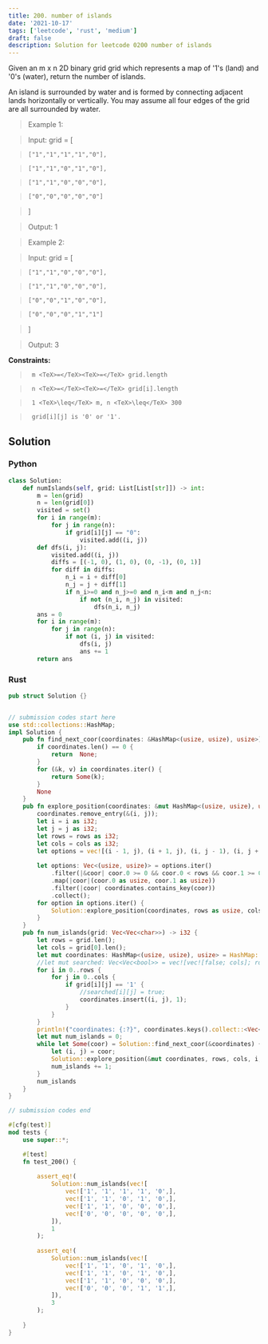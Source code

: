 ```yaml
---
title: 200. number of islands
date: '2021-10-17'
tags: ['leetcode', 'rust', 'medium']
draft: false
description: Solution for leetcode 0200 number of islands
---
```


 

  Given an m x n 2D binary grid grid which represents a map of '1's (land) and '0's (water), return the number of islands.

  An island is surrounded by water and is formed by connecting adjacent lands horizontally or vertically. You may assume all four edges of the grid are all surrounded by water.

   

 >   Example 1:

  

 >   Input: grid <TeX>=</TeX> [

 >     ["1","1","1","1","0"],

 >     ["1","1","0","1","0"],

 >     ["1","1","0","0","0"],

 >     ["0","0","0","0","0"]

 >   ]

 >   Output: 1

  

 >   Example 2:

  

 >   Input: grid <TeX>=</TeX> [

 >     ["1","1","0","0","0"],

 >     ["1","1","0","0","0"],

 >     ["0","0","1","0","0"],

 >     ["0","0","0","1","1"]

 >   ]

 >   Output: 3

  

   

  **Constraints:**

  

 >   	m <TeX>=</TeX><TeX>=</TeX> grid.length

 >   	n <TeX>=</TeX><TeX>=</TeX> grid[i].length

 >   	1 <TeX>\leq</TeX> m, n <TeX>\leq</TeX> 300

 >   	grid[i][j] is '0' or '1'.


## Solution
### Python
```python
class Solution:
    def numIslands(self, grid: List[List[str]]) -> int:
        m = len(grid)
        n = len(grid[0])
        visited = set()
        for i in range(m):
            for j in range(n):
                if grid[i][j] == "0":
                    visited.add((i, j))
        def dfs(i, j):
            visited.add((i, j))
            diffs = [(-1, 0), (1, 0), (0, -1), (0, 1)]
            for diff in diffs:
                n_i = i + diff[0]
                n_j = j + diff[1]
                if n_i>=0 and n_j>=0 and n_i<m and n_j<n:
                    if not (n_i, n_j) in visited:
                        dfs(n_i, n_j)
        ans = 0
        for i in range(m):
            for j in range(n):
                if not (i, j) in visited:
                    dfs(i, j)
                    ans += 1
        return ans
```
### Rust
```rust
pub struct Solution {}


// submission codes start here
use std::collections::HashMap;
impl Solution {
    pub fn find_next_coor(coordinates: &HashMap<(usize, usize), usize>) -> Option<(usize, usize)> {
        if coordinates.len() == 0 {
            return  None;
        }
        for (&k, v) in coordinates.iter() {
            return Some(k);
        }
        None
    }
    pub fn explore_position(coordinates: &mut HashMap<(usize, usize), usize>, rows: usize, cols: usize, i: usize, j: usize) {
        coordinates.remove_entry(&(i, j));
        let i = i as i32;
        let j = j as i32;
        let rows = rows as i32;
        let cols = cols as i32;
        let options = vec![(i - 1, j), (i + 1, j), (i, j - 1), (i, j + 1)];
        
        let options: Vec<(usize, usize)> = options.iter()
            .filter(|&coor| coor.0 >= 0 && coor.0 < rows && coor.1 >= 0 && coor.1 < cols)
            .map(|coor|(coor.0 as usize, coor.1 as usize))
            .filter(|coor| coordinates.contains_key(coor))
            .collect();
        for option in options.iter() {
            Solution::explore_position(coordinates, rows as usize, cols as usize, option.0, option.1);
        }
    }
    pub fn num_islands(grid: Vec<Vec<char>>) -> i32 {
        let rows = grid.len();
        let cols = grid[0].len();
        let mut coordinates: HashMap<(usize, usize), usize> = HashMap::new();
        //let mut searched: Vec<Vec<bool>> = vec![vec![false; cols]; rows];
        for i in 0..rows {
            for j in 0..cols {
                if grid[i][j] == '1' {
                    //searched[i][j] = true;
                    coordinates.insert((i, j), 1);
                }
            }
        }
        println!("coordinates: {:?}", coordinates.keys().collect::<Vec<&(usize, usize)>>());
        let mut num_islands = 0;
        while let Some(coor) = Solution::find_next_coor(&coordinates) {
            let (i, j) = coor;
            Solution::explore_position(&mut coordinates, rows, cols, i, j);
            num_islands += 1;
        }
        num_islands
    }
}

// submission codes end

#[cfg(test)]
mod tests {
    use super::*;

    #[test]
    fn test_200() {
        
        assert_eq!(
            Solution::num_islands(vec![
                vec!['1', '1', '1', '1', '0',],
                vec!['1', '1', '0', '1', '0',],
                vec!['1', '1', '0', '0', '0',],
                vec!['0', '0', '0', '0', '0',],
            ]),
            1
        );
        
        assert_eq!(
            Solution::num_islands(vec![
                vec!['1', '1', '0', '1', '0',],
                vec!['1', '1', '0', '1', '0',],
                vec!['1', '1', '0', '0', '0',],
                vec!['0', '0', '0', '1', '1',],
            ]),
            3
        );
        
    }
}

```
